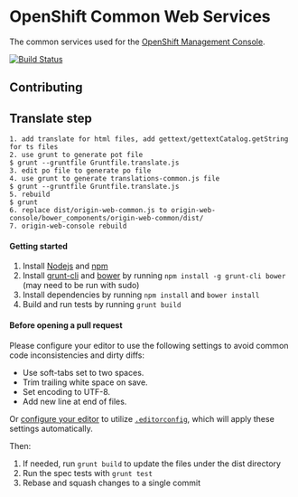 OpenShift Common Web Services
==============================
The common services used for the [OpenShift Management Console](https://github.com/openshift/origin-web-console).

[![Build Status](https://travis-ci.org/openshift/origin-web-common.svg?branch=master)](https://travis-ci.org/openshift/origin-web-common)

Contributing
------------

## Translate step
```
1. add translate for html files, add gettext/gettextCatalog.getString for ts files
2. use grunt to generate pot file
$ grunt --gruntfile Gruntfile.translate.js
3. edit po file to generate po file
4. use grunt to generate translations-common.js file
$ grunt --gruntfile Gruntfile.translate.js
5. rebuild
$ grunt
6. replace dist/origin-web-common.js to origin-web-console/bower_components/origin-web-common/dist/
7. origin-web-console rebuild
```

#### Getting started
1. Install [Nodejs](http://nodejs.org/) and [npm](https://www.npmjs.org/)
2. Install [grunt-cli](http://gruntjs.com/installing-grunt) and [bower](http://bower.io/) by running `npm install -g grunt-cli bower` (may need to be run with sudo)
3. Install dependencies by running  `npm install` and  `bower install`
4. Build and run tests by running `grunt build`

#### Before opening a pull request

Please configure your editor to use the
following settings to avoid common code inconsistencies and dirty
diffs:

* Use soft-tabs set to two spaces.
* Trim trailing white space on save.
* Set encoding to UTF-8.
* Add new line at end of files.

Or [configure your editor](http://editorconfig.org/#download) to
utilize [`.editorconfig`](https://github.com/openshift/origin-web-common/blob/master/.editorconfig),
which will apply these settings automatically.

Then:

1. If needed, run `grunt build` to update the files under the dist directory
2. Run the spec tests with `grunt test`
4. Rebase and squash changes to a single commit
